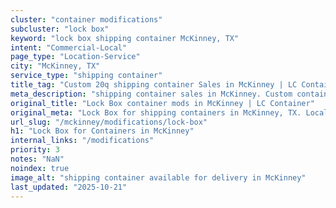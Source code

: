 ```yaml
---
cluster: "container modifications"
subcluster: "lock box"
keyword: "lock box shipping container McKinney, TX"
intent: "Commercial-Local"
page_type: "Location-Service"
city: "McKinney, TX"
service_type: "shipping container"
title_tag: "Custom 20q shipping container Sales in McKinney | LC Container"
meta_description: "shipping container sales in McKinney. Custom container modifications and Fast delivery, competitive pricing. Serving modifications area. Quote ID: TIY. Call (214) 524-4168 for your free quote today."
original_title: "Lock Box container mods in McKinney | LC Container"
original_meta: "Lock Box for shipping containers in McKinney, TX. Local fabrication & pro install. LC Container — Since 2003. Get a quote."
url_slug: "/mckinney/modifications/lock-box"
h1: "Lock Box for Containers in McKinney"
internal_links: "/modifications"
priority: 3
notes: "NaN"
noindex: true
image_alt: "shipping container available for delivery in McKinney"
last_updated: "2025-10-21"
---
```


<!-- TODO: Add unique city/inventory copy, images, and internal links here. -->
